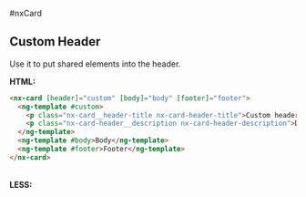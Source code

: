 #nxCard

## Custom Header
Use it to put shared elements into the header.

<b>HTML:</b>

```html
<nx-card [header]="custom" [body]="body" [footer]="footer">
  <ng-template #custom>
    <p class="nx-card__header-title nx-card-header-title">Custom header</p>
    <p class="nx-card-header__description nx-card-header-description">Description<br/>with whitespace.</p>
  </ng-template>
  <ng-template #body>Body</ng-template>
  <ng-template #footer>Footer</ng-template>
</nx-card>
```
<br/>
<b>LESS:</b>


